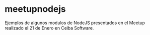 # meetupnodejs
Ejemplos de algunos modulos de NodeJS presentados en el Meetup realizado el 21 de Enero en Ceiba Software.
